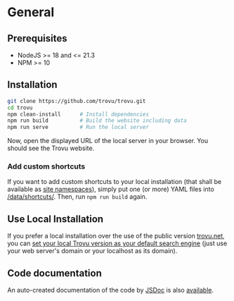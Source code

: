 # General

## Prerequisites

-   NodeJS >= 18 and <= 21.3
-   NPM >= 10

## Installation

```bash
git clone https://github.com/trovu/trovu.git
cd trovu
npm clean-install      # Install dependencies
npm run build          # Build the website including data
npm run serve          # Run the local server
```

Now, open the displayed URL of the local server in your browser. You should see the Trovu website.

### Add custom shortcuts

If you want to add custom shortcuts to your local installation (that shall be available as [site namespaces](../shortcuts/namespaces.md)), simply put one (or more) YAML files into [/data/shortcuts/](https://github.com/trovu/trovu/tree/master/data/shortcuts). Then, run `npm run build` again.

## Use Local Installation

If you prefer a local installation over the use of the public version [trovu.net](https://trovu.net/), you can [set your local Trovu version as your default search engine](../users/integration.md) (just use your web server's domain or your localhost as its domain).

## Code documentation

An auto-created documentation of the code by [JSDoc](https://jsdoc.app/) is also [available](code/).
